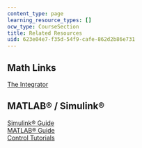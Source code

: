 ```yaml
---
content_type: page
learning_resource_types: []
ocw_type: CourseSection
title: Related Resources
uid: 623e04e7-f35d-54f9-cafe-862d2b86e731
---
```


Math Links
----------

[The Integrator](http://integrals.wolfram.com/)

MATLAB® / Simulink®
-------------------

[Simulink® Guide](https://www.mathworks.com/help/simulink/getting-started-with-simulink.html?s_tid=CRUX_lftnav)  
[MATLAB® Guide](http://www.mathworks.com/access/helpdesk/help/techdoc/matlab.shtml)  
[Control Tutorials](http://integrals.wolfram.com/index.jsp)